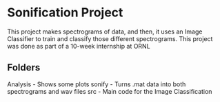# Sonification Project

This project makes spectrograms of data, and then, it uses an Image Classifier to train and classify those different spectrograms. This project was done as part of a 10-week internship at ORNL

## Folders

Analysis - Shows some plots
sonify - Turns .mat data into both spectrograms and wav files
src - Main code for the Image Classification
